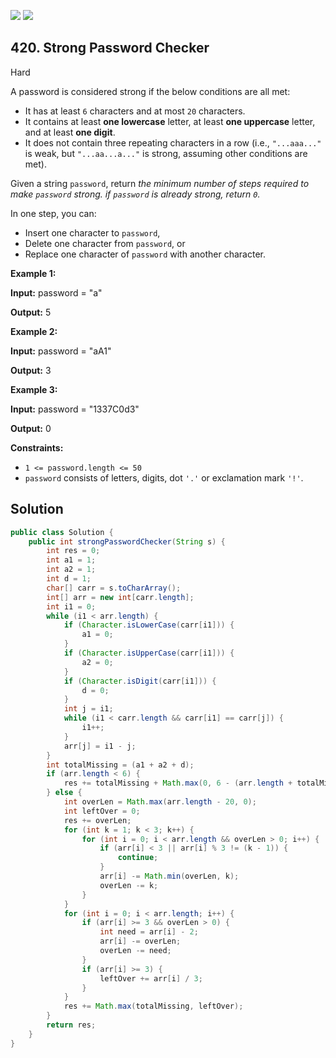 [![](https://img.shields.io/github/stars/javadev/LeetCode-in-Java?label=Stars&style=flat-square)](https://github.com/javadev/LeetCode-in-Java)
[![](https://img.shields.io/github/forks/javadev/LeetCode-in-Java?label=Fork%20me%20on%20GitHub%20&style=flat-square)](https://github.com/javadev/LeetCode-in-Java/fork)

## 420\. Strong Password Checker

Hard

A password is considered strong if the below conditions are all met:

*   It has at least `6` characters and at most `20` characters.
*   It contains at least **one lowercase** letter, at least **one uppercase** letter, and at least **one digit**.
*   It does not contain three repeating characters in a row (i.e., `"...aaa..."` is weak, but `"...aa...a..."` is strong, assuming other conditions are met).

Given a string `password`, return _the minimum number of steps required to make `password` strong. if `password` is already strong, return `0`._

In one step, you can:

*   Insert one character to `password`,
*   Delete one character from `password`, or
*   Replace one character of `password` with another character.

**Example 1:**

**Input:** password = "a"

**Output:** 5 

**Example 2:**

**Input:** password = "aA1"

**Output:** 3 

**Example 3:**

**Input:** password = "1337C0d3"

**Output:** 0 

**Constraints:**

*   `1 <= password.length <= 50`
*   `password` consists of letters, digits, dot `'.'` or exclamation mark `'!'`.

## Solution

```java
public class Solution {
    public int strongPasswordChecker(String s) {
        int res = 0;
        int a1 = 1;
        int a2 = 1;
        int d = 1;
        char[] carr = s.toCharArray();
        int[] arr = new int[carr.length];
        int i1 = 0;
        while (i1 < arr.length) {
            if (Character.isLowerCase(carr[i1])) {
                a1 = 0;
            }
            if (Character.isUpperCase(carr[i1])) {
                a2 = 0;
            }
            if (Character.isDigit(carr[i1])) {
                d = 0;
            }
            int j = i1;
            while (i1 < carr.length && carr[i1] == carr[j]) {
                i1++;
            }
            arr[j] = i1 - j;
        }
        int totalMissing = (a1 + a2 + d);
        if (arr.length < 6) {
            res += totalMissing + Math.max(0, 6 - (arr.length + totalMissing));
        } else {
            int overLen = Math.max(arr.length - 20, 0);
            int leftOver = 0;
            res += overLen;
            for (int k = 1; k < 3; k++) {
                for (int i = 0; i < arr.length && overLen > 0; i++) {
                    if (arr[i] < 3 || arr[i] % 3 != (k - 1)) {
                        continue;
                    }
                    arr[i] -= Math.min(overLen, k);
                    overLen -= k;
                }
            }
            for (int i = 0; i < arr.length; i++) {
                if (arr[i] >= 3 && overLen > 0) {
                    int need = arr[i] - 2;
                    arr[i] -= overLen;
                    overLen -= need;
                }
                if (arr[i] >= 3) {
                    leftOver += arr[i] / 3;
                }
            }
            res += Math.max(totalMissing, leftOver);
        }
        return res;
    }
}
```